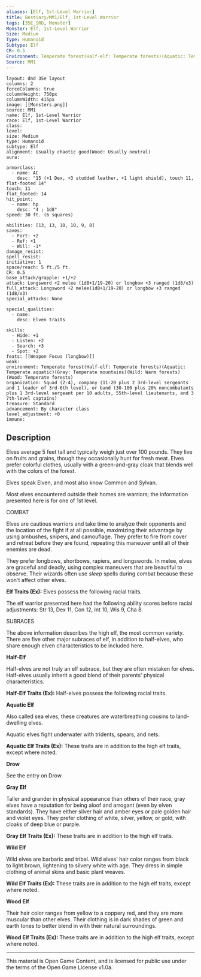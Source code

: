 ```yaml
---
aliases: [Elf, 1st-Level Warrior]
title: Bestiary/MM1/Elf, 1st-Level Warrior
tags: [35E_SRD, Monster]
Monster: Elf, 1st-Level Warrior
Size: Medium
Type: Humanoid
Subtype: Elf 
CR: 0.5
Environnent: Temperate forest(Half-elf: Temperate forests)(Aquatic: Temperate aquatic)(Gray: Temperate mountains)(Wild: Warm forests)(Wood: Temperate forests)
Source: MM1
---
```


```statblock
layout: dnd 35e layout
columns: 2
forceColumns: true
columnHeight: 750px
columnWidth: 415px
image: [[Monsters.png]]
source: MM1
name: Elf, 1st-Level Warrior
race: Elf, 1st-Level Warrior
class: 
level: 
size: Medium
type: Humanoid
subtype: Elf 
alignment: Usually chaotic good(Wood: Usually neutral)
aura: 

armorclass:
  - name: AC
    desc: "15 (+1 Dex, +3 studded leather, +1 light shield), touch 11, flat-footed 14"
touch: 11
flat_footed: 14
hit_point:
  - name: hp
    desc: "4 ; 1d8"
speed: 30 ft. (6 squares)

abilities: [13, 13, 10, 10, 9, 8]
saves:
  - Fort: +2
  - Ref: +1
  - Will: -1*
damage_resist: 
spell_resist: 
initiative: 1
space/reach: 5 ft./5 ft.
CR: 0.5
base_attack/grapple: +1/+2
attack: Longsword +2 melee (1d8+1/19-20) or longbow +3 ranged (1d8/x3)
full_attack: Longsword +2 melee(1d8+1/19-20) or longbow +3 ranged (1d8/x3)
special_attacks: None

special_qualities:
  - name: 
    desc: Elven traits

skills:
  - Hide: +1
  - Listen: +2
  - Search: +3
  - Spot: +2
feats: [[Weapon Focus (longbow)]]
weak: 
environment: Temperate forest(Half-elf: Temperate forests)(Aquatic: Temperate aquatic)(Gray: Temperate mountains)(Wild: Warm forests)(Wood: Temperate forests)
organization: Squad (2-4), company (11-20 plus 2 3rd-level sergeants and 1 leader of 3rd-6th level), or band (30-100 plus 20% noncombatants plus 1 3rd-level sergeant per 10 adults, 55th-level lieutenants, and 3 7th-level captains)
treasure: Standard
advancement: By character class
level_adjustment: +0
immune: 
```

## Description

<p>Elves average 5 feet tall and typically weigh just over 100 pounds. They live on fruits and grains, though they occasionally hunt for fresh meat. Elves prefer colorful clothes, usually with a green-and-gray cloak that blends well with the colors of the forest.</p>
<p>Elves speak Elven, and most also know Common and Sylvan.</p>
<p>Most elves encountered outside their homes are warriors; the information presented here is for one of 1st level.</p>
<p>COMBAT</p>
<p>Elves are cautious warriors and take time to analyze their opponents and the location of the fight if at all possible, maximizing their advantage by using ambushes, snipers, and camouflage. They prefer to fire from cover and retreat before they are found, repeating this maneuver until all of their enemies are dead.</p>
<p>They prefer longbows, shortbows, rapiers, and longswords. In melee, elves are graceful and deadly, using complex maneuvers that are beautiful to observe. Their wizards often use <i>sleep</i> spells during combat because these won't affect other elves.</p>
<p>
            <b>Elf Traits (Ex):</b> Elves possess the following racial traits.</p>
<p>The elf warrior presented here had the following ability scores before racial adjustments: Str 13, Dex 11, Con 12, Int 10, Wis 9, Cha 8.</p>
<p>SUBRACES</p>
<p>The above information describes the high elf, the most common variety. There are five other major subraces of elf, in addition to half-elves, who share enough elven characteristics to be included here.</p>
<p>
            <b>Half-Elf</b>
          </p>
<p>Half-elves are not truly an elf subrace, but they are often mistaken for elves. Half-elves usually inherit a good blend of their parents' physical characteristics.</p>
<p>
            <b>Half-Elf Traits (Ex):</b> Half-elves possess the following racial traits.</p>
<p>
            <b>Aquatic Elf</b>
          </p>
<p>Also called sea elves, these creatures are waterbreathing cousins to land-dwelling elves.</p>
<p>Aquatic elves fight underwater with tridents, spears, and nets.</p>
<p>
            <b>Aquatic Elf Traits (Ex):</b> These traits are in addition to the high elf traits, except where noted.</p>
<p>
            <b>Drow</b>
          </p>
<p>See the entry on Drow.</p>
<p>
            <b>Gray Elf</b>
          </p>
<p>Taller and grander in physical appearance than others of their race, gray elves have a reputation for being aloof and arrogant (even by elven standards). They have either silver hair and amber eyes or pale golden hair and violet eyes. They prefer clothing of white, silver, yellow, or gold, with cloaks of deep blue or purple.</p>
<p>
            <b>Gray Elf Traits (Ex):</b> These traits are in addition to the high elf traits.</p>
<p>
            <b>Wild Elf</b>
          </p>
<p>Wild elves are barbaric and tribal. Wild elves' hair color ranges from black to light brown, lightening to silvery white with age. They dress in simple clothing of animal skins and basic plant weaves.</p>
<p>
            <b>Wild Elf Traits (Ex):</b> These traits are in addition to the high elf traits, except where noted.</p>
<p>
            <b>Wood Elf</b>
          </p>
<p>Their hair color ranges from yellow to a coppery red, and they are more muscular than other elves. Their clothing is in dark shades of green and earth tones to better blend in with their natural surroundings.</p>
<p>
            <b>Wood Elf Traits (Ex):</b> These traits are in addition to the high elf traits, except where noted.</p>

---

This material is Open Game Content, and is licensed for public use under
the terms of the Open Game License v1.0a.
